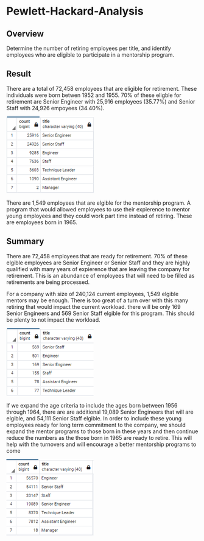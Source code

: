 # Pewlett-Hackard-Analysis
## Overview

Determine the number of retiring employees per title, and identify employees who are eligible to participate in a mentorship program.

## Result

There are a total of 72,458 employees that are eligible for retirement. These individuals were born betwen 1952 and 1955. 70% of these eligble for retirement are Senior Engineer with 25,916 employees (35.77%) and Senior Staff with 24,926 empoyees (34.40%). 

![Summary](/Resource/Retiring_titles.png)

There are 1,549 employees that are elgible for the mentorship program. A program that would allowed employees to use their expierence to mentor young employees and they could work part time instead of retiring. These are employees born in 1965.


## Summary

There are 72,458 employees that are ready for retirement. 70% of these elgible employees are Senior Engineer or Senior Staff and they are highly qualified with many years of expierence that are leaving the company for retirement. This is an abundance of employees that will need to be filled as retirements are being processed.

For a company with size of 240,124 current employees, 1,549 elgible mentors may be enough. There is too great of a turn over with this many retiring that would impact the current workload. there will be only 169 Senior Engineers and 569 Senior Staff elgible for this program. This should be plenty to not impact the workload.

![Summary](/Resource/Mentor_count.png)

If we expand the age criteria to include the ages born between 1956  through 1964, there are are additional 19,089 Senior Engineers that will are elgible, and 54,111 Senior Staff elgible. In order to include these young employees ready for long term commitment to the company, we should expand the mentor programs to those born in these years and then continue reduce the numbers as the those born in 1965 are ready to retire. This will help with the turnovers and will encourage a better mentorship programs to come

![Summary](/Resource/1956-1964.png)
